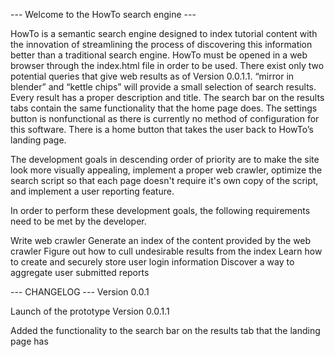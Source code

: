 --- Welcome to the HowTo search engine ---

HowTo is a semantic search engine designed to index tutorial content with the innovation of streamlining the process of discovering this information better than a traditional search engine. HowTo must be opened in a web browser through the index.html file in order to be used. There exist only two potential queries that give web results as of Version 0.0.1.1. “mirror in blender” and “kettle chips” will provide a small selection of search results. Every result has a proper description and title. The search bar on the results tabs contain the same functionality that the home page does. The settings button is nonfunctional as there is currently no method of configuration for this software. There is a home button that takes the user back to HowTo’s landing page.

The development goals in descending order of priority are to make the site look more visually appealing, implement a proper web crawler, optimize the search script so that each page doesn't require it's own copy of the script, and implement a user reporting feature.

In order to perform these development goals, the following requirements need to be met by the developer.

Write web crawler
Generate an index of the content provided by the web crawler
Figure out how to cull undesirable results from the index
Learn how to create and securely store user login information
Discover a way to aggregate user submitted reports

--- CHANGELOG ---
Version 0.0.1

Launch of the prototype
Version 0.0.1.1

Added the functionality to the search bar on the results tab that the landing page has
